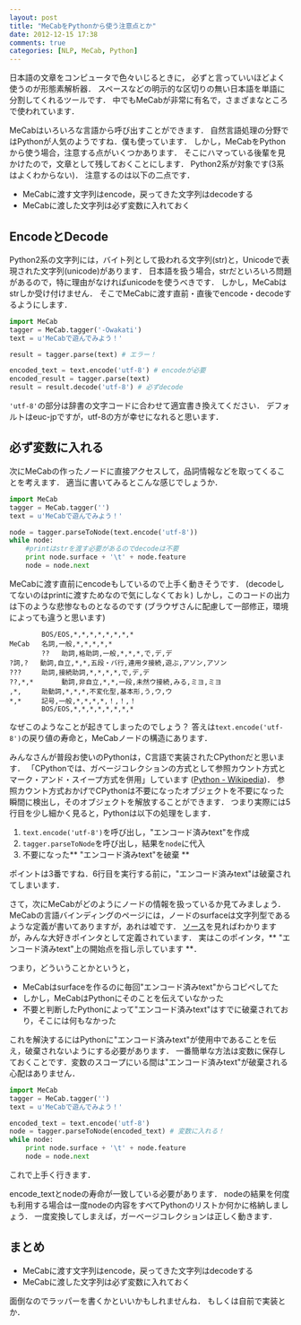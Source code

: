 ```yaml
---
layout: post
title: "MeCabをPythonから使う注意点とか"
date: 2012-12-15 17:38
comments: true
categories: [NLP, MeCab, Python]
---
```


日本語の文章をコンピュータで色々いじるときに，
必ずと言っていいほどよく使うのが形態素解析器．
スペースなどの明示的な区切りの無い日本語を単語に分割してくれるツールです．
中でもMeCabが非常に有名で，さまざまなところで使われています．

MeCabはいろいろな言語から呼び出すことができます．
自然言語処理の分野ではPythonが人気のようですね．僕も使っています．
しかし，MeCabをPythonから使う場合，注意する点がいくつかあります．
そこにハマっている後輩を見かけたので，文章として残しておくことにします．
Python2系が対象です(3系はよくわからない)．
注意するのは以下の二点です．

- MeCabに渡す文字列はencode，戻ってきた文字列はdecodeする
- MeCabに渡した文字列は必ず変数に入れておく

## EncodeとDecode

Python2系の文字列には，バイト列として扱われる文字列(str)と，Unicodeで表現された文字列(unicode)があります．
日本語を扱う場合，strだといろいろ問題があるので，特に理由がなければunicodeを使うべきです．
しかし，MeCabはstrしか受け付けません．
そこでMeCabに渡す直前・直後でencode・decodeするようにします．

```python
import MeCab
tagger = MeCab.tagger('-Owakati')
text = u'MeCabで遊んでみよう！'

result = tagger.parse(text) # エラー！

encoded_text = text.encode('utf-8') # encodeが必要
encoded_result = tagger.parse(text)
result = result.decode('utf-8') # 必ずdecode
```

`'utf-8'`の部分は辞書の文字コードに合わせて適宜書き換えてください．
デフォルトはeuc-jpですが，utf-8の方が幸せになれると思います．


## 必ず変数に入れる

次にMeCabの作ったノードに直接アクセスして，品詞情報などを取ってくることを考えます．
適当に書いてみるとこんな感じでしょうか．

```python
import MeCab
tagger = MeCab.tagger('')
text = u'MeCabで遊んでみよう！'

node = tagger.parseToNode(text.encode('utf-8'))
while node:
    #printはstrを渡す必要があるのでdecodeは不要
    print node.surface + '\t' + node.feature
    node = node.next
```

MeCabに渡す直前にencodeもしているので上手く動きそうです．
(decodeしてないのはprintに渡すためなので気にしなくておｋ)
しかし，このコードの出力は下のような悲惨なものとなるのです
(ブラウザさんに配慮して一部修正，環境によっても違うと思います)

``` plain
        BOS/EOS,*,*,*,*,*,*,*,*
MeCab   名詞,一般,*,*,*,*,*
        ??   助詞,格助詞,一般,*,*,*,で,デ,デ
?詞,?   動詞,自立,*,*,五段・バ行,連用タ接続,遊ぶ,アソン,アソン
???     助詞,接続助詞,*,*,*,*,で,デ,デ
??,*,*       動詞,非自立,*,*,一段,未然ウ接続,みる,ミヨ,ミヨ
,*,     助動詞,*,*,*,不変化型,基本形,う,ウ,ウ
*,*     記号,一般,*,*,*,*,！,！,！
        BOS/EOS,*,*,*,*,*,*,*,*
```

なぜこのようなことが起きてしまったのでしょう？
答えは`text.encode('utf-8')`の戻り値の寿命と，MeCabノードの構造にあります．

みんなさんが普段お使いのPythonは，C言語で実装されたCPythonだと思います．
「CPythonでは、ガベージコレクションの方式として参照カウント方式とマーク・アンド・スイープ方式を併用」しています
([Python - Wikipedia](http://ja.wikipedia.org/wiki/Python#.E3.83.87.E3.83.BC.E3.82.BF.E5.9E.8B))．
参照カウント方式おかげでCPythonは不要になったオブジェクトを不要になった瞬間に検出し，そのオブジェクトを解放することができます．
つまり実際には5行目を少し細かく見ると，Pythonは以下の処理をします．

1. `text.encode('utf-8')`を呼び出し，"エンコード済みtext"を作成
2. `tagger.parseToNode`を呼び出し，結果を`node`に代入
3. 不要になった** "エンコード済みtext"を破棄 **

ポイントは3番ですね．6行目を実行する前に，"エンコード済みtext"は破棄されてしまいます．

さて，次にMeCabがどのようにノードの情報を扱っているか見てみましょう．
MeCabの言語バインディングのページには，ノードのsurfaceは文字列型であるような定義が書いてありますが，あれは嘘です．
[ソース](http://code.google.com/p/mecab/source/browse/trunk/mecab/src/mecab.h)を見ればわかりますが，みんな大好きポインタとして定義されています．
実はこのポインタ，** "エンコード済みtext"上の開始点を指し示しています **．

つまり，どういうことかというと，

- MeCabはsurfaceを作るのに毎回"エンコード済みtext"からコピペしてた
- しかし，MeCabはPythonにそのことを伝えていなかった
- 不要と判断したPythonによって"エンコード済みtext"はすでに破棄されており，そこには何もなかった

これを解決するにはPythonに"エンコード済みtext"が使用中であることを伝え，破棄されないようにする必要があります．
一番簡単な方法は変数に保存しておくことです．変数のスコープにいる間は"エンコード済みtext"が破棄される心配はありません．

```python
import MeCab
tagger = MeCab.tagger('')
text = u'MeCabで遊んでみよう！'

encoded_text = text.encode('utf-8')
node = tagger.parseToNode(encoded_text) # 変数に入れる！
while node:
    print node.surface + '\t' + node.feature
    node = node.next
```

これで上手く行きます．

encode_textとnodeの寿命が一致している必要があります．
nodeの結果を何度も利用する場合は一度nodeの内容をすべてPythonのリストか何かに格納しましょう．
一度変換してしまえば，ガーベージコレクションは正しく動きます．


## まとめ

- MeCabに渡す文字列はencode，戻ってきた文字列はdecodeする
- MeCabに渡した文字列は必ず変数に入れておく

面倒なのでラッパーを書くかといいかもしれませんね．
もしくは自前で実装とか．
